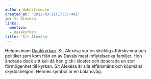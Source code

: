 ```yaml
---
author: Wahnstrom.se
created_at: '2012-03-11T17:37:44Z'
id: St Alexésa
links:
  mention:
  - Daakkyrkan
title: 'S:t Alexésa'
---
```


Helgon inom [Daakkyrkan]. S:t Alexésa var en skicklig affärskvinna och politiker som kom från en av
Davals mest inflytelserika familjer. Hon ändrade dock sitt kall då hon gick i kloster och donerade
en stor förmögenhet till kyrkan. S:t Alexésa är alla affärsmäns och köpmäns skyddshelgon. Hennes
symbol är en balansvåg.

  [Daakkyrkan]: Daakkyrkan
